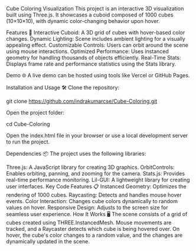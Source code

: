 Cube Coloring Visualization
This project is an interactive 3D visualization built using Three.js. It showcases a cuboid composed of 1000 cubes (10×10×10), with dynamic color-changing behavior upon hover.

Features 🚀
Interactive Cuboid: A 3D grid of cubes with hover-based color changes.
Dynamic Lighting: Scene includes ambient lighting for a visually appealing effect.
Customizable Controls: Users can orbit around the scene using mouse interactions.
Optimized Performance: Uses instanced geometry for handling thousands of objects efficiently.
Real-Time Stats: Displays frame rate and performance statistics using the Stats library.

Demo 🌐
A live demo can be hosted using tools like Vercel or GitHub Pages.

Installation and Usage 🛠️
Clone the repository:

git clone https://github.com/indrakumarcse/Cube-Coloring.git

Open the project folder:

cd Cube-Coloring

Open the index.html file in your browser or use a local development server to run the project.



Dependencies 📦
The project uses the following libraries:

Three.js: A JavaScript library for creating 3D graphics.
OrbitControls: Enables orbiting, panning, and zooming for the camera.
Stats.js: Provides real-time performance monitoring.
Lil-GUI: A lightweight library for creating user interfaces.
Key Code Features 📋
Instanced Geometry: Optimizes the rendering of 1000 cubes.
Raycasting: Detects and handles mouse hover events.
Color Interaction: Changes cube colors dynamically to random values on hover.
Responsive Design: Adjusts to the screen size for seamless user experience.
How It Works 🖥️
The scene consists of a grid of cubes created using THREE.InstancedMesh.
Mouse movements are tracked, and a Raycaster detects which cube is being hovered over.
On hover, the cube's color changes to a random value, and the changes are dynamically updated in the scene.


